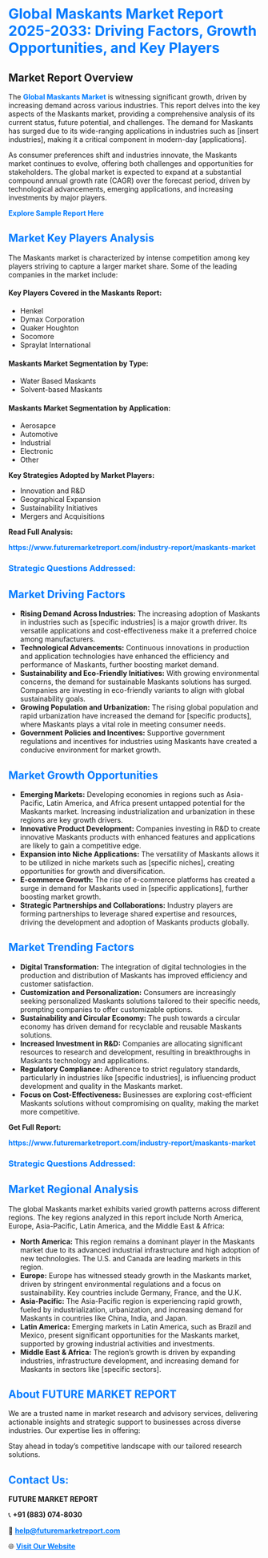<h1 style="color: #007BFF;">Global Maskants Market Report 2025-2033: Driving Factors, Growth Opportunities, and Key Players</h1>

<section id="overview">
<h2>Market Report Overview</h2>
<p>The <a href="https://www.futuremarketreport.com/industry-report/maskants-market" style="color: #007BFF; text-decoration: none;"><strong>Global Maskants Market</strong></a> is witnessing significant growth, driven by increasing demand across various industries. This report delves into the key aspects of the Maskants market, providing a comprehensive analysis of its current status, future potential, and challenges. The demand for Maskants has surged due to its wide-ranging applications in industries such as [insert industries], making it a critical component in modern-day [applications].</p>
<p>As consumer preferences shift and industries innovate, the Maskants market continues to evolve, offering both challenges and opportunities for stakeholders. The global market is expected to expand at a substantial compound annual growth rate (CAGR) over the forecast period, driven by technological advancements, emerging applications, and increasing investments by major players.</p>
</section>

<section id="overview">
<p><a href="https://www.futuremarketreport.com/request-sample/reportId=47128" style="color: #007BFF; text-decoration: none;"><strong>Explore Sample Report Here</strong></a></p>
</section>

<section id="key-players">
<h2 style="color: #007BFF;">Market Key Players Analysis</h2>
<p>The Maskants market is characterized by intense competition among key players striving to capture a larger market share. Some of the leading companies in the market include:</p>
<h4>Key Players Covered in the Maskants Report:</h4>
<ul><li>Henkel</li><li>Dymax Corporation</li><li>Quaker Houghton</li><li>Socomore</li><li>Spraylat International</li></ul>
<h4>Maskants Market Segmentation by Type:</h4>
<ul><li>Water Based Maskants</li><li>Solvent-based Maskants</li></ul>

<h4>Maskants Market Segmentation by Application:</h4>
<ul><li>Aerosapce</li><li>Automotive</li><li>Industrial</li><li>Electronic</li><li>Other</li></ul>
<p><strong>Key Strategies Adopted by Market Players:</strong></p>
<ul>
<li>Innovation and R&D</li>
<li>Geographical Expansion</li>
<li>Sustainability Initiatives</li>
<li>Mergers and Acquisitions</li>
</ul>
</section>

<section>
<p><strong>Read Full Analysis: </strong></p><a href="https://www.futuremarketreport.com/industry-report/maskants-market" style="color: #007BFF; text-decoration: none;"><strong>https://www.futuremarketreport.com/industry-report/maskants-market</strong></a>
<h3 style="color: #007BFF;">Strategic Questions Addressed:</h3>
</section>

<section id="driving-factors">
<h2 style="color: #007BFF;">Market Driving Factors</h2>
<ul>
<li><strong>Rising Demand Across Industries:</strong> The increasing adoption of Maskants in industries such as [specific industries] is a major growth driver. Its versatile applications and cost-effectiveness make it a preferred choice among manufacturers.</li>
<li><strong>Technological Advancements:</strong> Continuous innovations in production and application technologies have enhanced the efficiency and performance of Maskants, further boosting market demand.</li>
<li><strong>Sustainability and Eco-Friendly Initiatives:</strong> With growing environmental concerns, the demand for sustainable Maskants solutions has surged. Companies are investing in eco-friendly variants to align with global sustainability goals.</li>
<li><strong>Growing Population and Urbanization:</strong> The rising global population and rapid urbanization have increased the demand for [specific products], where Maskants plays a vital role in meeting consumer needs.</li>
<li><strong>Government Policies and Incentives:</strong> Supportive government regulations and incentives for industries using Maskants have created a conducive environment for market growth.</li>
</ul>
</section>

<section id="growth-opportunities">
<h2 style="color: #007BFF;">Market Growth Opportunities</h2>
<ul>
<li><strong>Emerging Markets:</strong> Developing economies in regions such as Asia-Pacific, Latin America, and Africa present untapped potential for the Maskants market. Increasing industrialization and urbanization in these regions are key growth drivers.</li>
<li><strong>Innovative Product Development:</strong> Companies investing in R&D to create innovative Maskants products with enhanced features and applications are likely to gain a competitive edge.</li>
<li><strong>Expansion into Niche Applications:</strong> The versatility of Maskants allows it to be utilized in niche markets such as [specific niches], creating opportunities for growth and diversification.</li>
<li><strong>E-commerce Growth:</strong> The rise of e-commerce platforms has created a surge in demand for Maskants used in [specific applications], further boosting market growth.</li>
<li><strong>Strategic Partnerships and Collaborations:</strong> Industry players are forming partnerships to leverage shared expertise and resources, driving the development and adoption of Maskants products globally.</li>
</ul>
</section>

<section id="trending-factors">
<h2 style="color: #007BFF;">Market Trending Factors</h2>
<ul>
<li><strong>Digital Transformation:</strong> The integration of digital technologies in the production and distribution of Maskants has improved efficiency and customer satisfaction.</li>
<li><strong>Customization and Personalization:</strong> Consumers are increasingly seeking personalized Maskants solutions tailored to their specific needs, prompting companies to offer customizable options.</li>
<li><strong>Sustainability and Circular Economy:</strong> The push towards a circular economy has driven demand for recyclable and reusable Maskants solutions.</li>
<li><strong>Increased Investment in R&D:</strong> Companies are allocating significant resources to research and development, resulting in breakthroughs in Maskants technology and applications.</li>
<li><strong>Regulatory Compliance:</strong> Adherence to strict regulatory standards, particularly in industries like [specific industries], is influencing product development and quality in the Maskants market.</li>
<li><strong>Focus on Cost-Effectiveness:</strong> Businesses are exploring cost-efficient Maskants solutions without compromising on quality, making the market more competitive.</li>
</ul>
</section>

<section>
<p><strong>Get Full Report: </strong></p><a href="https://www.futuremarketreport.com/industry-report/maskants-market" style="color: #007BFF; text-decoration: none;"><strong>https://www.futuremarketreport.com/industry-report/maskants-market</strong></a>
<h3 style="color: #007BFF;">Strategic Questions Addressed:</h3>
</section>


<section id="regional-analysis">
<h2 style="color: #007BFF;">Market Regional Analysis</h2>
<p>The global Maskants market exhibits varied growth patterns across different regions. The key regions analyzed in this report include North America, Europe, Asia-Pacific, Latin America, and the Middle East & Africa:</p>
<ul>
<li><strong>North America:</strong> This region remains a dominant player in the Maskants market due to its advanced industrial infrastructure and high adoption of new technologies. The U.S. and Canada are leading markets in this region.</li>
<li><strong>Europe:</strong> Europe has witnessed steady growth in the Maskants market, driven by stringent environmental regulations and a focus on sustainability. Key countries include Germany, France, and the U.K.</li>
<li><strong>Asia-Pacific:</strong> The Asia-Pacific region is experiencing rapid growth, fueled by industrialization, urbanization, and increasing demand for Maskants in countries like China, India, and Japan.</li>
<li><strong>Latin America:</strong> Emerging markets in Latin America, such as Brazil and Mexico, present significant opportunities for the Maskants market, supported by growing industrial activities and investments.</li>
<li><strong>Middle East & Africa:</strong> The region’s growth is driven by expanding industries, infrastructure development, and increasing demand for Maskants in sectors like [specific sectors].</li>
</ul>
</section>

<footer>
<h2 style="color: #007BFF;">About FUTURE MARKET REPORT</h2>
<p>We are a trusted name in market research and advisory services, delivering actionable insights and strategic support to businesses across diverse industries. Our expertise lies in offering:</p>

<p>Stay ahead in today’s competitive landscape with our tailored research solutions.</p>

<h2 style="color: #007BFF;">Contact Us:</h2>
<p><strong>FUTURE MARKET REPORT</strong></p>
<p>📞 <strong>+91 (883) 074-8030</strong></p>
<p>📧 <strong><a href="mailto:help@futuremarketreport.com" style="color: #007BFF;">help@futuremarketreport.com</a></strong></p>
<p>🌐 <strong><a href="https://www.futuremarketreport.com/" style="color: #007BFF;">Visit Our Website</a></strong></p>
</footer>